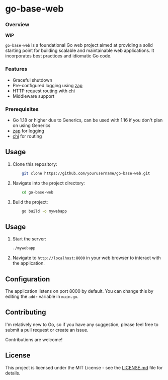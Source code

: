 # go-base-web

### Overview
**WIP**

`go-base-web` is a foundational Go web project aimed at providing a solid starting point for building scalable and maintainable web applications. It incorporates best practices and idiomatic Go code.

### Features
- Graceful shutdown
- Pre-configured logging using [zap](https://pkg.go.dev/go.uber.org/zap)
- HTTP request routing with [chi](https://pkg.go.dev/github.com/go-chi/chi/v5)
- Middleware support

### Prerequisites
- Go 1.18 or higher due to Generics, can be used with 1.16 if you don't plan on using Generics
- [zap](https://pkg.go.dev/go.uber.org/zap) for logging
- [chi](https://pkg.go.dev/github.com/go-chi/chi/v5) for routing

## Usage

1. Clone this repository:
    ```sh
        git clone https://github.com/yourusername/go-base-web.git
    ```
2. Navigate into the project directory:
    ```sh
        cd go-base-web
    ```
3. Build the project:
    ```sh
        go build -o mywebapp
    ```

## Usage
1. Start the server:
    ```sh
    ./mywebapp
    ```

2. Navigate to `http://localhost:8000` in your web browser to interact with the application.

## Configuration
The application listens on port 8000 by default. You can change this by editing the `addr` variable in `main.go`.

## Contributing
I'm relatively new to Go, so if you have any suggestion, please feel free to submit a pull request or create an issue.

Contributions are welcome!

## License
This project is licensed under the MIT License - see the [LICENSE.md](LICENSE.md) file for details.
